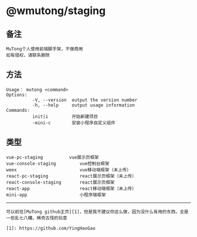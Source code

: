 # @wmutong/staging

## 备注

	MuTong个人使用前端脚手架，不做商用
	如有侵权，请联系删除

## 方法

	Usage： mutong <command>
	Options:
			  -V, --version  output the version number
			  -h, --help     output usage information
	Commands:
			  init|i         开始新建项目
			  -mini-c 		 安装小程序自定义组件

## 类型

	vue-pc-staging          vue展示页框架
	vue-console-staging			vue控制台框架
	weex						vue移动端框架（未上传）
	react-pc-staging			react展示页框架（未上传）
	react-console-staging		react展示页框架
	react-app					react移动端框架（未上传）
	mini-app					小程序端框架

---
	
	可以前往[MuTong github主页][1]，但是我不建议你这么做，因为没什么有用的东西，全是一些乱七八糟，稀奇古怪的玩意

	[1]: https://github.com/YingHaoGao